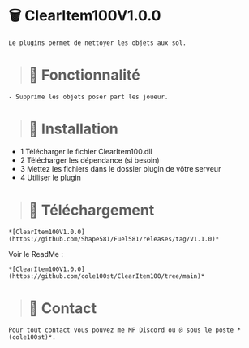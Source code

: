 # :wastebasket: ClearItem100V1.0.0

`Le plugins permet de nettoyer les objets aux sol.`

> # :wrench: Fonctionnalité

`- Supprime les objets poser part les joueur.`

> # :electric_plug:  Installation

- 1 Télécharger le fichier ClearItem100.dll
- 2 Télécharger les dépendance (si besoin)
- 3 Mettez les fichiers dans le dossier plugin de vôtre serveur
- 4 Utiliser le plugin

> # :jigsaw:  Téléchargement

`*[ClearItem100V1.0.0](https://github.com/Shape581/Fuel581/releases/tag/V1.1.0)*`

Voir le ReadMe :

`*[ClearItem100V1.0.0](https://github.com/cole100st/ClearItem100/tree/main)*`

> # :postbox:  Contact

`Pour tout contact vous pouvez me MP Discord ou @ sous le poste *(cole100st)*.`
